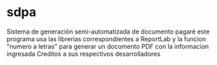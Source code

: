 # sdpa
Sistema de generación semi-automatizada de documento pagaré
este programa usa las librerias correspondientes a ReportLab y la funcion "numero a letras" para generar un docomento PDF con la informacion ingresada
Creditos a sus respectivos desarrolladores
